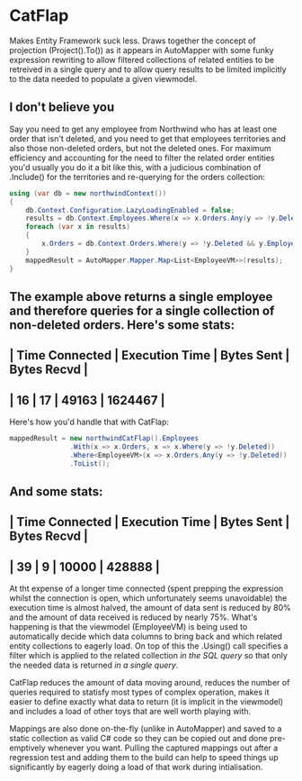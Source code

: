 # CatFlap

Makes Entity Framework suck less. Draws together the concept of projection (Project<T>().To<T>()) as it appears in AutoMapper with some funky expression rewriting to allow filtered collections of related entities to be retreived in a single query and to allow query results to be limited implicitly to the data needed to populate a given viewmodel.

## I don't believe you

Say you need to get any employee from Northwind who has at least one order that isn't deleted, and you need to get that employees territories and also those non-deleted orders, but not the deleted ones. For maximum efficiency and accounting for the need to filter the related order entities you'd usually you do it a bit like this, with a judicious combination of .Include() for the territories and re-querying for the orders collection:

```csharp
using (var db = new northwindContext())
{
    db.Context.Configuration.LazyLoadingEnabled = false;
    results = db.Context.Employees.Where(x => x.Orders.Any(y => !y.Deleted)).Include(t => t.Territories).ToList();
    foreach (var x in results)
    {
        x.Orders = db.Context.Orders.Where(y => !y.Deleted && y.EmployeeID == x.EmployeeID).Include(t => t.Order_Details).ToList();
    }
    mappedResult = AutoMapper.Mapper.Map<List<EmployeeVM>>(results);
}
```

The example above returns a single employee and therefore queries for a single collection of non-deleted orders. Here's some stats:
 --------------------------------------------------------------------- 
 | Time Connected | Execution Time | Bytes Sent     | Bytes Recvd    |
 --------------------------------------------------------------------- 
 | 16             | 17             | 49163          | 1624467        |
 --------------------------------------------------------------------- 
 
 Here's how you'd handle that with CatFlap:
 ```csharp
 mappedResult = new northwindCatFlap().Employees
                .With(x => x.Orders, x => x.Where(y => !y.Deleted))
                .Where<EmployeeVM>(x => x.Orders.Any(y => !y.Deleted))
                .ToList();
 ```
 
And some stats:
 --------------------------------------------------------------------- 
 | Time Connected | Execution Time | Bytes Sent     | Bytes Recvd    |
 --------------------------------------------------------------------- 
 | 39             | 9              | 10000          | 428888         |
 --------------------------------------------------------------------- 
 
 At tht expense of a longer time connected (spent prepping the expression whilst the connection is open, which unfortunately seems unavoidable) the execution time is almost halved, the amount of data sent is reduced by 80% and the amount of data received is reduced by nearly 75%. What's happening is that the viewmodel (EmployeeVM) is being used to automatically decide which data columns to bring back and which related entity collections to eagerly load. On top of this the .Using() call specifies a filter which is applied to the related collection *in the SQL query* so that only the needed data is returned *in a single query*.
 
 CatFlap reduces the amount of data moving around, reduces the number of queries required to statisfy most types of complex operation, makes it easier to define exactly what data to return (it is implicit in the viewmodel) and includes a load of other toys that are well worth playing with.
 
 Mappings are also done on-the-fly (unlike in AutoMapper) and saved to a static collection as valid C# code so they can be copied out and done pre-emptively whenever you want. Pulling the captured mappings out after a regression test and adding them to the build can help to speed things up significantly by eagerly doing a load of that work during intialisation.

